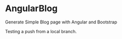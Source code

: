 # AngularBlog
Generate Simple Blog page with Angular and Bootstrap

Testing a push from a local branch.
